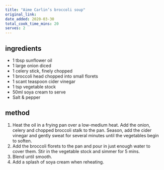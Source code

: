 ```yaml
---
title: "Aime Carlin’s broccoli soup"
original_link:
date_added: 2020-03-30
total_cook_time_mins: 20
serves: 2
---
```


## ingredients

- 1 tbsp sunflower oil
- 1 large onion diced
- 1 celery stick, finely chopped
- 1 broccoli head chopped into small florets
- 1 scant teaspoon cider vinegar
- 1 tsp vegetable stock
- 50ml soya cream to serve
- Salt & pepper

## method

1. Heat the oil in a frying pan over a low-medium heat. Add the onion, celery and chopped broccoli stalk to the pan. Season, add the cider vinegar and gently sweat for several minutes until the vegetables begin to soften.
2. Add the broccoli florets to the pan and pour in just enough water to cover them. Stir in the vegetable stock and simmer for 5 mins.
3. Blend until smooth.
4. Add a splash of soya cream when reheating.
